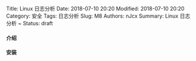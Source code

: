 Title: Linux 日志分析
Date: 2018-07-10 20:20
Modified: 2018-07-10 20:20
Category: 安全
Tags: 日志分析
Slug: M8
Authors: nJcx
Summary: Linux 日志分析 ~
Status: draft

#### 介绍

#### 安装

